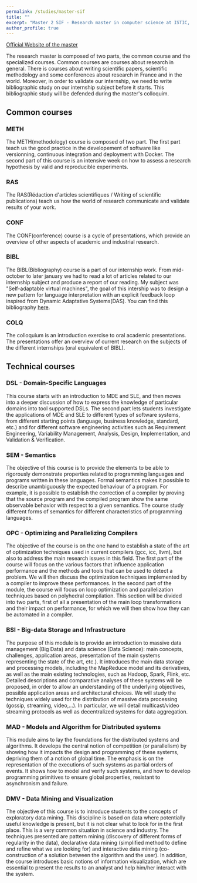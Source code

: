 ```yaml
---
permalink: /studies/master-sif
title: ""
excerpt: "Master 2 SIF - Research master in computer science at ISTIC, Rennes"
author_profile: true
---
```


[Official Website of the master](master.irisa.fr)

<p class="text-justify">
The research master is composed of two parts, the common course and the specialized courses.
Common courses are courses about research in general. There is courses about writing scientific papers, scientific methodology and some conferences about research in France and in the world. 
Moreover, in order to validate our internship, we need to write bibliographic study on our internship subject before it starts. This bibliographic study will be defended during the master's colloquim.
</p>

## Common courses

### METH

<p class="text-justify">
The METH(methodology) course is composed of two part. The first part teach us the good practice in the developement of software like versionning, continuous integration and deployment with Docker.
The second part of this course is an intensive week on how to assess a research hypothesis by valid and reproducible experiments.
</p>

### RAS

<p class="text-justify">
The RAS(Rédaction d'articles scientifiques / Writing of scientific publications) teach us how the world of research communicate and validate results of your work.
</p>

### CONF

<p class="text-justify">
The CONF(conference) course is a cycle of presentations, which provide an overview of other aspects of academic and industrial research.
</p>

### BIBL

<p class="text-justify">
The BIBL(Bibliography) course is a part of our internship work. 
From mid-october to later january we had to read a lot of articles related to our internship subject and produce a report of our reading.
My subject was "Self-adaptable virtual machines", the goal of this intership was to design a new pattern for language interpretation with
an explicit feedback loop inspired from Dynamic Adaptative Systems(DAS). You can find this bibliography <a href="{{ site.baseurl }}/files/Self_Adaptable_Virtual_Machines.pdf">here</a>.
</p>

### COLQ

<p class="text-justify">
The colloquium is an introduction exercise to oral academic presentations. The presentations offer an overview of current research on the subjects of the different internships (oral equivalent of BIBL).
</p>

## Technical courses

### DSL - Domain-Specific Languages

<p class="text-justify">
This course starts with an introduction to MDE and SLE, and then moves into a deeper discussion of how to express the knowledge of particular domains into tool supported DSLs. The second part lets students investigate the applications of MDE and SLE to different types of software systems, from different starting points (language, business knowledge, standard, etc.) and for different software engineering activities such as Requirement Engineering, Variability Management, Analysis, Design, Implementation, and Validation & Verification. 
</p>

### SEM - Semantics

<p class="text-justify">
The objective of this course is to provide the elements to be able to rigorously demonstrate properties related to programming languages and programs written in these languages. Formal semantics makes it possible to describe unambiguously the expected behaviour of a program. For example, it is possible to establish the correction of a compiler by proving that the source program and the compiled program show the same observable behavior with respect to a given semantics. The course study different forms of semantics for different characteristics of programming languages.
</p>

### OPC - Optimizing and Parallelizing Compilers

<p class="text-justify">
The objective of the course is on the one hand to establish a state of the art of optimization techniques used in current compilers (gcc, icc, llvm), but also to address the main research issues in this field. The first part of the course will focus on the various factors that influence application performance and the methods and tools that can be used to detect a problem. We will then discuss the optimization techniques implemented by a compiler to improve these performances. In the second part of the module, the course will focus on loop optimization and parallelization techniques based on polyhedral compilation. This section will be divided into two parts, first of all a presentation of the main loop transformations and their impact on performance, for which we will then show how they can be automated in a compiler. 
</p>

### BSI - Big-data Storage and Infrastructure

<p class="text-justify">
The purpose of this module is to provide an introduction to massive data management (Big Data) and data science (Data Science): main concepts, challenges, application areas, presentation of the main systems representing the state of the art, etc.). It introduces the main data storage and processing models, including the MapReduce model and its derivatives, as well as the main existing technologies, such as Hadoop, Spark, Flink, etc. Detailed descriptions and comparative analyses of these systems will be proposed, in order to allow an understanding of the underlying objectives, possible application areas and architectural choices. We will study the techniques widely used for the distribution of massive data processing (gossip, streaming, video,...). In particular, we will detail multicast/video streaming protocols as well as decentralized systems for data aggregation.
</p>

### MAD - Models and Algorithm for Distributed systems

<p class="text-justify">
This module aims to lay the foundations for the distributed systems and algorithms. It develops the central notion of competition (or parallelism) by showing how it impacts the design and programming of these systems, depriving them of a notion of global time. The emphasis is on the representation of the executions of such systems as partial orders of events. It shows how to model and verify such systems, and how to develop programming primitives to ensure global properties, resistant to asynchronism and failure. 
</p>

### DMV - Data Mining and Visualization

<p class="text-justify">
The objective of this course is to introduce students to the concepts of exploratory data mining. This discipline is based on data where potentially useful knowledge is present, but it is not clear what to look for in the first place. This is a very common situation in science and industry. The techniques presented are pattern mining (discovery of different forms of regularity in the data), declarative data mining (simplified method to define and refine what we are looking for) and interactive data mining (co-construction of a solution between the algorithm and the user). In addition, the course introduces basic notions of information visualization, which are essential to present the results to an analyst and help him/her interact with the system. 
</p>
